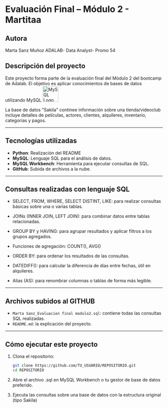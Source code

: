 # Evaluación Final – Módulo 2 - Martitaa

## Autora 

Marta Sanz Muñoz 
ADALAB- Data Analyst- Promo 54


## Descripción del proyecto

Este proyecto forma parte de la evaluación final del Módulo 2 del bootcamp de Adalab. El objetivo es aplicar conocimientos de bases de datos utilizando MySQL <img src="https://www.mysql.com/common/logos/logo-mysql-170x115.png" alt="MySQL Logo" width="50"/>


La base de datos "Sakila" continee información sobre una tienda/videoclub incluye detalles de películas, actores, clientes, alquileres, inventario, categorias y pagos.

---

## Tecnologías utilizadas

- **Python**: Realización del README
- **MySQL**: Lenguaje SQL para el análisis de datos.
- **MySQL Workbench**: Herramienta para ejecutar consultas de SQL.
- **GitHub**: Subida de archivos a la nube.

---

## Consultas realizadas con lenguaje SQL

- SELECT, FROM, WHERE, SELECT DISTINT, LIKE: para realizar consultas básicas sobre una o varias tablas.

- JOINs (INNER JOIN, LEFT JOIN): para combinar datos entre tablas relacionadas.

- GROUP BY y HAVING: para agrupar resultados y aplicar filtros a los grupos agregados.

- Funciones de agregación: COUNT(), AVG()

- ORDER BY: para ordenar los resultados de las consultas.

- DATEDIFF(): para calcular la diferencia de días entre fechas, útil en alquileres.

- Alias (AS): para renombrar columnas o tablas de forma más legible.

---


## Archivos subidos al GITHUB

- `Marta Sanz_Evaluacion final modulo2.sql`: contiene todas las consultas SQL realizadas.
- `README.md`:  la explicación del proyecto.

---

## Cómo ejecutar este proyecto

1. Clona el repositorio:
   ```bash
   git clone https://github.com/TU_USUARIO/REPOSITORIO.git
   cd REPOSITORIO
2. Abre el archivo .sql en MySQL Workbench o tu gestor de base de datos preferido.

3. Ejecuta las consultas sobre una base de datos con la estructura original (tipo Sakila)